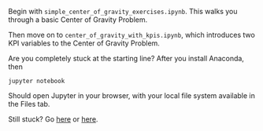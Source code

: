 Begin with  `simple_center_of_gravity_exercises.ipynb`. This walks you through a basic Center of Gravity Problem. 

Then move on to `center_of_gravity_with_kpis.ipynb`, which introduces two KPI variables to the 
Center of Gravity Problem.

Are you completely stuck at the starting line? After you install Anaconda, then 

`jupyter notebook`

Should open Jupyter in your browser, with your local file system available in the Files tab. 

Still stuck? Go [here](https://jupyter-notebook-beginner-guide.readthedocs.io/en/latest/) or 
[here](https://www.youtube.com/watch?v=HW29067qVWk&ab_channel=CoreySchafer).